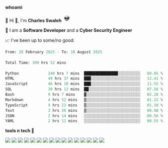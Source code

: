 **whoami**

🤪 Hi 👋, I'm **Charles Swaleh** <img src="alien.gif" height="25px">

🤖 I am a **Software Developer** and a **Cyber Security Engineer**

📈 I've been up to some/no good:

<!--START_SECTION:waka-->

```python
From: 28 February 2025 - To: 10 August 2025

Total Time: 399 hrs 52 mins

Python             240 hrs 7 mins  ███████████████░░░░░░░░░░   60.05 %
HTML               49 hrs 37 mins  ███░░░░░░░░░░░░░░░░░░░░░░   12.41 %
JavaScript         46 hrs 10 mins  ███░░░░░░░░░░░░░░░░░░░░░░   11.55 %
SQL                30 hrs 13 mins  ██░░░░░░░░░░░░░░░░░░░░░░░   07.56 %
Bash               9 hrs 7 mins    ▓░░░░░░░░░░░░░░░░░░░░░░░░   02.28 %
Markdown           4 hrs 52 mins   ▒░░░░░░░░░░░░░░░░░░░░░░░░   01.22 %
TypeScript         4 hrs 23 mins   ▒░░░░░░░░░░░░░░░░░░░░░░░░   01.10 %
Text               3 hrs 56 mins   ▒░░░░░░░░░░░░░░░░░░░░░░░░   00.98 %
JSON               2 hrs 14 mins   ░░░░░░░░░░░░░░░░░░░░░░░░░   00.56 %
YAML               2 hrs 12 mins   ░░░░░░░░░░░░░░░░░░░░░░░░░   00.55 %
```

<!--END_SECTION:waka-->


**tools n tech 🔭**

![](https://img.shields.io/badge/OS-Linux-informational?style=flat&logo=linux&logoColor=white&color=800020)
![](https://img.shields.io/badge/Code-JavaScript-informational?style=flat&logo=javascript&logoColor=white&color=800020)
![](https://img.shields.io/badge/Code-Python-informational?style=flat&logo=python&logoColor=white&color=800020)
![](https://img.shields.io/badge/Code-C-informational?style=flat&logo=c&logoColor=white&color=800020)
![](https://img.shields.io/badge/Code-Ruby-informational?style=flat&logo=ruby&logoColor=white&color=800020)
![](https://img.shields.io/badge/Code-Go-informational?style=flat&logo=go&logoColor=white&color=800020)
![](https://img.shields.io/badge/Framework-React-informational?style=flat&logo=react&logoColor=white&color=800020)
![](https://img.shields.io/badge/Framework-Django-informational?style=flat&logo=django&logoColor=white&color=800020)
![](https://img.shields.io/badge/Framework-Flask-informational?style=flat&logo=flask&logoColor=white&color=800020)
![](https://img.shields.io/badge/Framework-Rails-informational?style=flat&logo=Ruby&logoColor=white&color=800020)
![](https://img.shields.io/badge/Shell-Bash-informational?style=flat&logo=gnu-bash&logoColor=white&color=800020)
![](https://img.shields.io/badge/DB-PostgreSQL-informational?style=flat&logo=postgresql&logoColor=white&color=800020)
![](https://img.shields.io/badge/DB-MySQL-informational?style=flat&logo=mysql&logoColor=white&color=800020)
![](https://img.shields.io/badge/CI/CD-Docker-informational?style=flat&logo=docker&logoColor=white&color=800020)
![](https://img.shields.io/badge/CI/CD-Kubernetes-informational?style=flat&logo=kubernetes&logoColor=white&color=800020)
![](https://img.shields.io/badge/CI/CD-Jenkins-informational?style=flat&logo=jenkins&logoColor=white&color=800020)

<!-- **stats 🔭**

[![Charles's GitHub stats](https://github-readme-stats.vercel.app/api?username=mashm3ll0w&count_private=true&show_icons=true&theme=maroongold&include_all_commits=true)](https://github.com/anuraghazra/github-readme-stats)             [![Top Langs](https://github-readme-stats.vercel.app/api/top-langs/?username=mashm3ll0w&layout=compact&theme=maroongold&langs_count=6)](https://github.com/anuraghazra/github-readme-stats) -->
